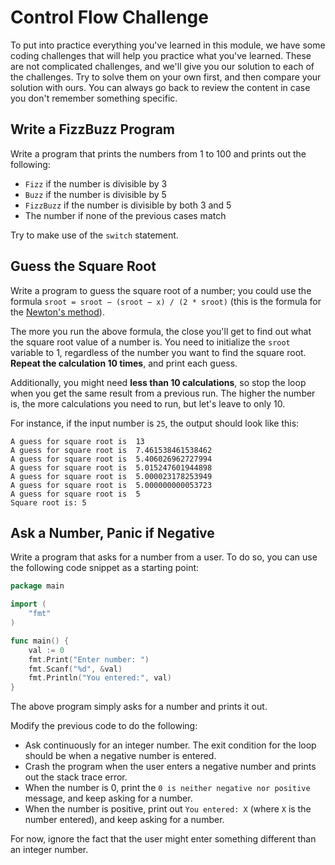 # Control Flow Challenge

To put into practice everything you've learned in this module, we have some coding challenges that will help you practice what you've learned. These are not complicated challenges, and we'll give you our solution to each of the challenges. Try to solve them on your own first, and then compare your solution with ours. You can always go back to review the content in case you don't remember something specific.

## Write a FizzBuzz Program

Write a program that prints the numbers from 1 to 100 and prints out the following:

- `Fizz` if the number is divisible by 3
- `Buzz` if the number is divisible by 5
- `FizzBuzz` if the number is divisible by both 3 and 5
- The number if none of the previous cases match

Try to make use of the `switch` statement.

## Guess the Square Root

Write a program to guess the square root of a number; you could use the formula `sroot = sroot − (sroot − x) / (2 * sroot)` (this is the formula for the [Newton's method](https://en.wikipedia.org/wiki/Newton%27s_method)). 

The more you run the above formula, the close you'll get to find out what the square root value of a number is. You need to initialize the `sroot` variable to 1, regardless of the number you want to find the square root. **Repeat the calculation 10 times**, and print each guess. 

Additionally, you might need **less than 10 calculations**, so stop the loop when you get the same result from a previous run. The higher the number is, the more calculations you need to run, but let's leave to only 10.

For instance, if the input number is `25`, the output should look like this:

```output
A guess for square root is  13
A guess for square root is  7.461538461538462
A guess for square root is  5.406026962727994
A guess for square root is  5.015247601944898
A guess for square root is  5.000023178253949
A guess for square root is  5.000000000053723
A guess for square root is  5
Square root is: 5
```

## Ask a Number, Panic if Negative

Write a program that asks for a number from a user. To do so, you can use the following code snippet as a starting point:

```go
package main

import (
    "fmt"
)

func main() {
    val := 0
    fmt.Print("Enter number: ")
    fmt.Scanf("%d", &val)
    fmt.Println("You entered:", val)
}
```

The above program simply asks for a number and prints it out.

Modify the previous code to do the following:

- Ask continuously for an integer number. The exit condition for the loop should be when a negative number is entered.
- Crash the program when the user enters a negative number and prints out the stack trace error.
- When the number is 0, print the `0 is neither negative nor positive` message, and keep asking for a number.
- When the number is positive, print out `You entered: X` (where `X` is the number entered), and keep asking for a number.

For now, ignore the fact that the user might enter something different than an integer number.
